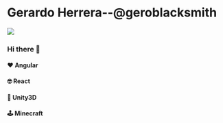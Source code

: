 # Gerardo Herrera--@geroblacksmith 


[![](https://pbs.twimg.com/profile_images/1147119661726806016/wIhmxMjS_400x400.png)](https://https://twitter.com/GeroBlacksmith)


### Hi there 👋

#### ❤ Angular

#### 🤓 React

#### 📙 Unity3D

#### 🕹 Minecraft



<!--
**GeroBlacksmith/GeroBlacksmith** is a ✨ _special_ ✨ repository because its `README.md` (this file) appears on your GitHub profile.

Here are some ideas to get you started:

- 🔭 I’m currently working on ...
- 🌱 I’m currently learning ...
- 👯 I’m looking to collaborate on ...
- 🤔 I’m looking for help with ...
- 💬 Ask me about ...
- 📫 How to reach me: ...
- 😄 Pronouns: ...
- ⚡ Fun fact: ...
-->
